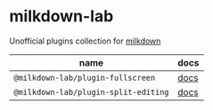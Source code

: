 # milkdown-lab

Unofficial plugins collection for [milkdown](https://github.com/Saul-Mirone/milkdown)

| name                                 | docs                             |
| ------------------------------------ | -------------------------------- |
| `@milkdown-lab/plugin-fullscreen`    | [docs][plugin-fullscreen-docs]   |
| `@milkdown-lab/plugin-split-editing` | [docs][plugin-split-editing-doc] |

<!-- definition -->

[plugin-fullscreen-docs]: ./tree/master/packages/plugin-fullscreen
[plugin-split-editing-doc]: ./tree/master/packages/plugin-split-editing

